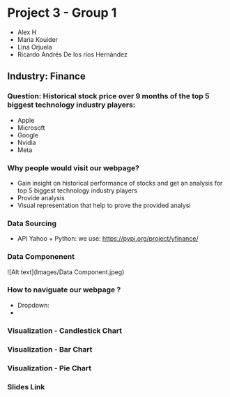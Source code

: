 # Project 3 -  Group 1

- Alex H
- Maria Kouider
- Lina Orjuela
- Ricardo Andrés De los ríos Hernández

## Industry: Finance
### Question: Historical stock price over 9 months of the top 5 biggest technology industry players:
- Apple
- Microsoft 
- Google 
- Nvidia
- Meta 

	 
### Why people would visit our webpage? 
- Gain insight on historical performance of stocks and get an analysis for top 5 biggest technology industry players
- Provide analysis 
- Visual representation that help to prove the provided analysi

### Data Sourcing
- API Yahoo + Python: we use: https://pypi.org/project/yfinance/

### Data Componenent 
![Alt text](Images/Data Component.jpeg)

### How to naviguate our webpage ? 
- Dropdown:
- 

### Visualization - Candlestick Chart 



### Visualization - Bar Chart 


### Visualization - Pie Chart 


### Slides Link



